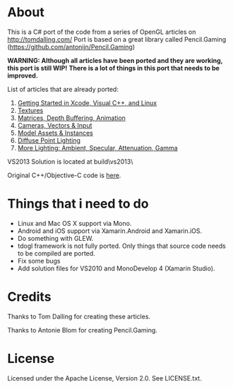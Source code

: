 # About

This is a C# port of the code from a series of OpenGL articles on http://tomdalling.com/
Port is based on a great library called Pencil.Gaming (https://github.com/antonijn/Pencil.Gaming)

__WARNING: Although all articles have been ported and they are working, this port is still WIP!__
__There is a lot of things in this port that needs to be improved.__

List of articles that are already ported:

 1. [Getting Started in Xcode, Visual C++, and Linux](http://tomdalling.com/blog/modern-opengl/01-getting-started-in-xcode-and-visual-cpp/)
 2. [Textures](http://tomdalling.com/blog/modern-opengl/02-textures/)
 3. [Matrices, Depth Buffering, Animation](http://tomdalling.com/blog/modern-opengl/03-matrices-depth-buffering-animation/)
 4. [Cameras, Vectors & Input](http://tomdalling.com/blog/modern-opengl/04-cameras-vectors-and-input/)
 5. [Model Assets & Instances](http://tomdalling.com/blog/modern-opengl/05-model-assets-and-instances/)
 6. [Diffuse Point Lighting](http://tomdalling.com/blog/modern-opengl/06-diffuse-point-lighting/)
 7. [More Lighting: Ambient, Specular, Attenuation, Gamma](http://tomdalling.com/blog/modern-opengl/07-more-lighting-ambient-specular-attenuation-gamma/)

VS2013 Solution is located at build\vs2013\

Original C++/Objective-C code is [here](https://github.com/tomdalling/opengl-series).

# Things that i need to do
- Linux and Mac OS X support via Mono.
- Android and iOS support via Xamarin.Android and Xamarin.iOS.
- Do something with GLEW.
- tdogl framework is not fully ported. Only things that source code needs to be compiled are ported.
- Fix some bugs
- Add solution files for VS2010 and MonoDevelop 4 (Xamarin Studio).

# Credits

Thanks to Tom Dalling for creating these articles. 

Thanks to Antonie Blom for creating Pencil.Gaming.

# License

Licensed under the Apache License, Version 2.0. See LICENSE.txt.
